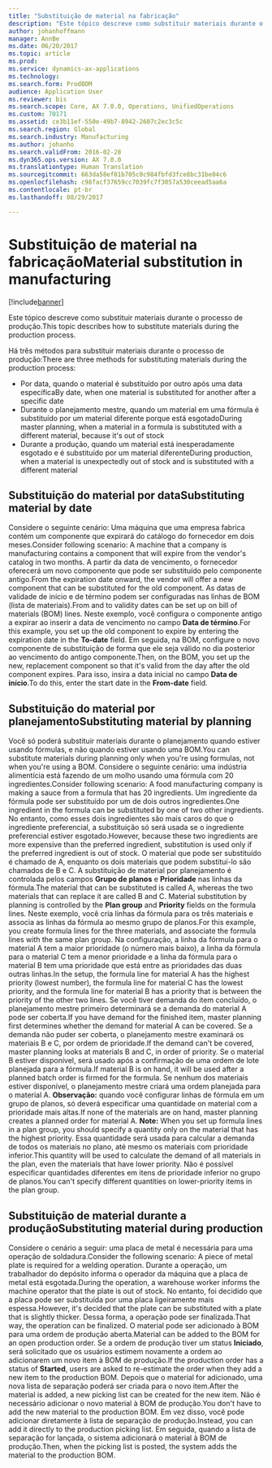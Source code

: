 ```yaml
---
title: "Substituição de material na fabricação"
description: "Este tópico descreve como substituir materiais durante o processo de produção."
author: johanhoffmann
manager: AnnBe
ms.date: 06/20/2017
ms.topic: article
ms.prod: 
ms.service: dynamics-ax-applications
ms.technology: 
ms.search.form: ProdBOM
audience: Application User
ms.reviewer: bis
ms.search.scope: Core, AX 7.0.0, Operations, UnifiedOperations
ms.custom: 70171
ms.assetid: ce3b11ef-550e-49b7-8942-2607c2ec3c5c
ms.search.region: Global
ms.search.industry: Manufacturing
ms.author: johanho
ms.search.validFrom: 2016-02-28
ms.dyn365.ops.version: AX 7.0.0
ms.translationtype: Human Translation
ms.sourcegitcommit: 663da58ef01b705c0c984fbfd3fce8bc31be04c6
ms.openlocfilehash: c98facf37659cc7039fc7f3057a530ceead5aa6a
ms.contentlocale: pt-br
ms.lasthandoff: 08/29/2017

---
```


# <a name="material-substitution-in-manufacturing"></a><span data-ttu-id="683f4-103">Substituição de material na fabricação</span><span class="sxs-lookup"><span data-stu-id="683f4-103">Material substitution in manufacturing</span></span>

[!include[banner](../includes/banner.md)]


<span data-ttu-id="683f4-104">Este tópico descreve como substituir materiais durante o processo de produção.</span><span class="sxs-lookup"><span data-stu-id="683f4-104">This topic describes how to substitute materials during the production process.</span></span> 

<span data-ttu-id="683f4-105">Há três métodos para substituir materiais durante o processo de produção:</span><span class="sxs-lookup"><span data-stu-id="683f4-105">There are three methods for substituting materials during the production process:</span></span>

-   <span data-ttu-id="683f4-106">Por data, quando o material é substituído por outro após uma data específica</span><span class="sxs-lookup"><span data-stu-id="683f4-106">By date, when one material is substituted for another after a specific date</span></span>
-   <span data-ttu-id="683f4-107">Durante o planejamento mestre, quando um material em uma fórmula é substituído por um material diferente porque está esgotado</span><span class="sxs-lookup"><span data-stu-id="683f4-107">During master planning, when a material in a formula is substituted with a different material, because it's out of stock</span></span>
-   <span data-ttu-id="683f4-108">Durante a produção, quando um material está inesperadamente esgotado e é substituído por um material diferente</span><span class="sxs-lookup"><span data-stu-id="683f4-108">During production, when a material is unexpectedly out of stock and is substituted with a different material</span></span>

## <a name="substituting-material-by-date"></a><span data-ttu-id="683f4-109">Substituição do material por data</span><span class="sxs-lookup"><span data-stu-id="683f4-109">Substituting material by date</span></span>
<span data-ttu-id="683f4-110">Considere o seguinte cenário: Uma máquina que uma empresa fabrica contém um componente que expirará do catálogo do fornecedor em dois meses.</span><span class="sxs-lookup"><span data-stu-id="683f4-110">Consider following scenario: A machine that a company is manufacturing contains a component that will expire from the vendor's catalog in two months.</span></span> <span data-ttu-id="683f4-111">A partir da data de vencimento, o fornecedor oferecerá um novo componente que pode ser substituído pelo componente antigo.</span><span class="sxs-lookup"><span data-stu-id="683f4-111">From the expiration date onward, the vendor will offer a new component that can be substituted for the old component.</span></span> <span data-ttu-id="683f4-112">As datas de validade de início e de término podem ser configuradas nas linhas de BOM (lista de materiais).</span><span class="sxs-lookup"><span data-stu-id="683f4-112">From and to validity dates can be set up on bill of materials (BOM) lines.</span></span> <span data-ttu-id="683f4-113">Neste exemplo, você configura o componente antigo a expirar ao inserir a data de vencimento no campo **Data de término**.</span><span class="sxs-lookup"><span data-stu-id="683f4-113">For this example, you set up the old component to expire by entering the expiration date in the **To-date** field.</span></span> <span data-ttu-id="683f4-114">Em seguida, na BOM, configure o novo componente de substituição de forma que ele seja válido no dia posterior ao vencimento do antigo componente.</span><span class="sxs-lookup"><span data-stu-id="683f4-114">Then, on the BOM, you set up the new, replacement component so that it's valid from the day after the old component expires.</span></span> <span data-ttu-id="683f4-115">Para isso, insira a data inicial no campo **Data de início**.</span><span class="sxs-lookup"><span data-stu-id="683f4-115">To do this, enter the start date in the **From-date** field.</span></span>

## <a name="substituting-material-by-planning"></a><span data-ttu-id="683f4-116">Substituição do material por planejamento</span><span class="sxs-lookup"><span data-stu-id="683f4-116">Substituting material by planning</span></span>
<span data-ttu-id="683f4-117">Você só poderá substituir materiais durante o planejamento quando estiver usando fórmulas, e não quando estiver usando uma BOM.</span><span class="sxs-lookup"><span data-stu-id="683f4-117">You can substitute materials during planning only when you're using formulas, not when you're using a BOM.</span></span> <span data-ttu-id="683f4-118">Considere o seguinte cenário: uma indústria alimentícia está fazendo de um molho usando uma fórmula com 20 ingredientes.</span><span class="sxs-lookup"><span data-stu-id="683f4-118">Consider following scenario: A food manufacturing company is making a sauce from a formula that has 20 ingredients.</span></span> <span data-ttu-id="683f4-119">Um ingrediente da fórmula pode ser substituído por um de dois outros ingredientes.</span><span class="sxs-lookup"><span data-stu-id="683f4-119">One ingredient in the formula can be substituted by one of two other ingredients.</span></span> <span data-ttu-id="683f4-120">No entanto, como esses dois ingredientes são mais caros do que o ingrediente preferencial, a substituição só será usada se o ingrediente preferencial estiver esgotado.</span><span class="sxs-lookup"><span data-stu-id="683f4-120">However, because these two ingredients are more expensive than the preferred ingredient, substitution is used only if the preferred ingredient is out of stock.</span></span> <span data-ttu-id="683f4-121">O material que pode ser substituído é chamado de A, enquanto os dois materiais que podem substituí-lo são chamados de B e C. A substituição de material por planejamento é controlada pelos campos **Grupo de planos** e **Prioridade** nas linhas da fórmula.</span><span class="sxs-lookup"><span data-stu-id="683f4-121">The material that can be substituted is called A, whereas the two materials that can replace it are called B and C. Material substitution by planning is controlled by the **Plan group** and **Priority** fields on the formula lines.</span></span> <span data-ttu-id="683f4-122">Neste exemplo, você cria linhas da fórmula para os três materiais e associa as linhas da fórmula ao mesmo grupo de planos.</span><span class="sxs-lookup"><span data-stu-id="683f4-122">For this example, you create formula lines for the three materials, and associate the formula lines with the same plan group.</span></span> <span data-ttu-id="683f4-123">Na configuração, a linha da fórmula para o material A tem a maior prioridade (o número mais baixo), a linha da fórmula para o material C tem a menor prioridade e a linha da fórmula para o material B tem uma prioridade que está entre as prioridades das duas outras linhas.</span><span class="sxs-lookup"><span data-stu-id="683f4-123">In the setup, the formula line for material A has the highest priority (lowest number), the formula line for material C has the lowest priority, and the formula line for material B has a priority that is between the priority of the other two lines.</span></span> <span data-ttu-id="683f4-124">Se você tiver demanda do item concluído, o planejamento mestre primeiro determinará se a demanda do material A pode ser coberta.</span><span class="sxs-lookup"><span data-stu-id="683f4-124">If you have demand for the finished item, master planning first determines whether the demand for material A can be covered.</span></span> <span data-ttu-id="683f4-125">Se a demanda não puder ser coberta, o planejamento mestre examinará os materiais B e C, por ordem de prioridade.</span><span class="sxs-lookup"><span data-stu-id="683f4-125">If the demand can't be covered, master planning looks at materials B and C, in order of priority.</span></span> <span data-ttu-id="683f4-126">Se o material B estiver disponível, será usado após a confirmação de uma ordem de lote planejada para a fórmula.</span><span class="sxs-lookup"><span data-stu-id="683f4-126">If material B is on hand, it will be used after a planned batch order is firmed for the formula.</span></span> <span data-ttu-id="683f4-127">Se nenhum dos materiais estiver disponível, o planejamento mestre criará uma ordem planejada para o material A. **Observação:** quando você configurar linhas de fórmula em um grupo de planos, só deverá especificar uma quantidade on material com a prioridade mais altas.</span><span class="sxs-lookup"><span data-stu-id="683f4-127">If none of the materials are on hand, master planning creates a planned order for material A. **Note:** When you set up formula lines in a plan group, you should specify a quantity only on the material that has the highest priority.</span></span> <span data-ttu-id="683f4-128">Essa quantidade será usada para calcular a demanda de todos os materiais no plano, até mesmo os materiais com prioridade inferior.</span><span class="sxs-lookup"><span data-stu-id="683f4-128">This quantity will be used to calculate the demand of all materials in the plan, even the materials that have lower priority.</span></span> <span data-ttu-id="683f4-129">Não é possível especificar quantidades diferentes em itens de prioridade inferior no grupo de planos.</span><span class="sxs-lookup"><span data-stu-id="683f4-129">You can't specify different quantities on lower-priority items in the plan group.</span></span>

## <a name="substituting-material-during-production"></a><span data-ttu-id="683f4-130">Substituição de material durante a produção</span><span class="sxs-lookup"><span data-stu-id="683f4-130">Substituting material during production</span></span>
<span data-ttu-id="683f4-131">Considere o cenário a seguir: uma placa de metal é necessária para uma operação de soldadura.</span><span class="sxs-lookup"><span data-stu-id="683f4-131">Consider the following scenario: A piece of metal plate is required for a welding operation.</span></span> <span data-ttu-id="683f4-132">Durante a operação, um trabalhador do depósito informa o operador da máquina que a placa de metal está esgotada.</span><span class="sxs-lookup"><span data-stu-id="683f4-132">During the operation, a warehouse worker informs the machine operator that the plate is out of stock.</span></span> <span data-ttu-id="683f4-133">No entanto, foi decidido que a placa pode ser substituída por uma placa ligeiramente mais espessa.</span><span class="sxs-lookup"><span data-stu-id="683f4-133">However, it's decided that the plate can be substituted with a plate that is slightly thicker.</span></span> <span data-ttu-id="683f4-134">Dessa forma, a operação pode ser finalizada.</span><span class="sxs-lookup"><span data-stu-id="683f4-134">That way, the operation can be finalized.</span></span> <span data-ttu-id="683f4-135">O material pode ser adicionado à BOM para uma ordem de produção aberta.</span><span class="sxs-lookup"><span data-stu-id="683f4-135">Material can be added to the BOM for an open production order.</span></span> <span data-ttu-id="683f4-136">Se a ordem de produção tiver um status **Iniciado**, será solicitado que os usuários estimem novamente a ordem ao adicionarem um novo item à BOM de produção.</span><span class="sxs-lookup"><span data-stu-id="683f4-136">If the production order has a status of **Started**, users are asked to re-estimate the order when they add a new item to the production BOM.</span></span> <span data-ttu-id="683f4-137">Depois que o material for adicionado, uma nova lista de separação poderá ser criada para o novo item.</span><span class="sxs-lookup"><span data-stu-id="683f4-137">After the material is added, a new picking list can be created for the new item.</span></span> <span data-ttu-id="683f4-138">Não é necessário adicionar o novo material à BOM de produção.</span><span class="sxs-lookup"><span data-stu-id="683f4-138">You don't have to add the new material to the production BOM.</span></span> <span data-ttu-id="683f4-139">Em vez disso, você pode adicionar diretamente à lista de separação de produção.</span><span class="sxs-lookup"><span data-stu-id="683f4-139">Instead, you can add it directly to the production picking list.</span></span> <span data-ttu-id="683f4-140">Em seguida, quando a lista de separação for lançada, o sistema adicionará o material à BOM de produção.</span><span class="sxs-lookup"><span data-stu-id="683f4-140">Then, when the picking list is posted, the system adds the material to the production BOM.</span></span>





